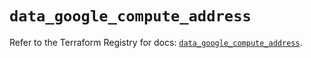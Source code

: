 # `data_google_compute_address`

Refer to the Terraform Registry for docs: [`data_google_compute_address`](https://registry.terraform.io/providers/hashicorp/google/5.11.0/docs/data-sources/compute_address).
